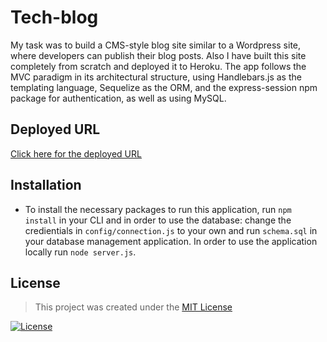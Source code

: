 # Tech-blog
My task was to build a CMS-style blog site similar to a Wordpress site, where developers can publish their blog posts. Also I have built this site completely from scratch and deployed it to Heroku. The app follows the MVC paradigm in its architectural structure, using Handlebars.js as the templating language, Sequelize as the ORM, and the express-session npm package for authentication, as well as using MySQL.

## Deployed URL

[Click here for the deployed URL](https://lit-wave-21461.herokuapp.com/)

## Installation

* To install the necessary packages to run this application, run ``npm install`` in your CLI and in order to use the database: change the credientials in ``config/connection.js`` to your own and run ``schema.sql`` in your database management application. In order to use the application locally run ``node server.js``.

## License

> This project was created under the [MIT License](https://opensource.org/licenses/MIT)

[![License](https://img.shields.io/badge/license-MIT-green.svg)](https://shields.io/)